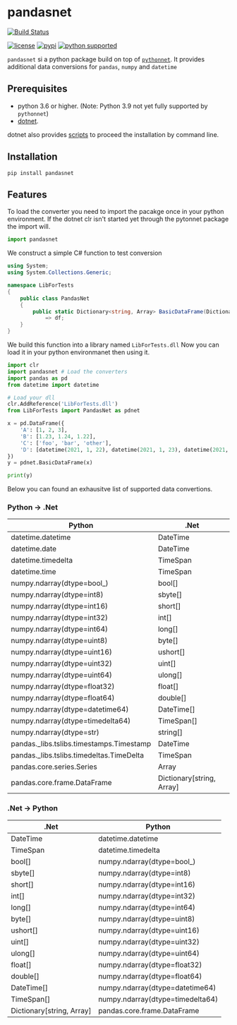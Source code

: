 # pandasnet

[![Build Status](https://travis-ci.com/fdieulle/pandasnet.svg?branch=main)](https://travis-ci.com/github/fdieulle/pandasnet)

[![license](https://img.shields.io/badge/license-MIT-blue.svg?maxAge=3600)](./LICENSE) 
[![pypi](https://img.shields.io/pypi/v/pandasnet.svg)](https://pypi.org/project/pandasnet/)
[![python supported](https://img.shields.io/pypi/pyversions/pandasnet.svg)](https://pypi.org/project/pandasnet/)

`pandasnet` si a python package build on top of [`pythonnet`](https://pythonnet.github.io/). 
It provides additional data conversions for `pandas`, `numpy` and `datetime`

## Prerequisites

* python 3.6 or higher. (Note: Python 3.9 not yet fully supported by `pythonnet`)
* [dotnet](https://dotnet.microsoft.com/download). 
 
dotnet also provides [scripts](https://docs.microsoft.com/en-us/dotnet/core/tools/dotnet-install-script) to proceed the installation by command line.

## Installation

```
pip install pandasnet
```

## Features

To load the converter you need to import the pacakge once in your python environment.
If the dotnet clr isn't started yet through the pytonnet package the import will.

```python
import pandasnet
```

We construct a simple C# function to test conversion

```csharp
using System;
using System.Collections.Generic;

namespace LibForTests
{
    public class PandasNet
    {
        public static Dictionary<string, Array> BasicDataFrame(Dictionary<string, Array> df)
            => df;
    }
}
```
We build this function into a library named `LibForTests.dll`
Now you can load it in your python environmanet then using it.

```python
import clr
import pandasnet # Load the converters
import pandas as pd
from datetime import datetime

# Load your dll
clr.AddReference('LibForTests.dll')
from LibForTests import PandasNet as pdnet

x = pd.DataFrame({
    'A': [1, 2, 3],
    'B': [1.23, 1.24, 1.22],
    'C': ['foo', 'bar', 'other'],
    'D': [datetime(2021, 1, 22), datetime(2021, 1, 23), datetime(2021, 1, 24)]
})
y = pdnet.BasicDataFrame(x)

print(y)
```


Below you can found an exhausitve list of supported data convertions.

### Python -> .Net

|Python                                  |.Net                     |
|----------------------------------------|-------------------------|
|datetime.datetime                       |DateTime                 |
|datetime.date                           |DateTime                 |
|datetime.timedelta                      |TimeSpan                 |
|datetime.time                           |TimeSpan                 |
|numpy.ndarray(dtype=bool_)              |bool[]                   |
|numpy.ndarray(dtype=int8)               |sbyte[]                  |
|numpy.ndarray(dtype=int16)              |short[]                  |
|numpy.ndarray(dtype=int32)              |int[]                    |
|numpy.ndarray(dtype=int64)              |long[]                   |
|numpy.ndarray(dtype=uint8)              |byte[]                   |
|numpy.ndarray(dtype=uint16)             |ushort[]                 |
|numpy.ndarray(dtype=uint32)             |uint[]                   |
|numpy.ndarray(dtype=uint64)             |ulong[]                  |
|numpy.ndarray(dtype=float32)            |float[]                  |
|numpy.ndarray(dtype=float64)            |double[]                 |
|numpy.ndarray(dtype=datetime64)         |DateTime[]               |
|numpy.ndarray(dtype=timedelta64)        |TimeSpan[]               |
|numpy.ndarray(dtype=str)                |string[]                 |
|pandas._libs.tslibs.timestamps.Timestamp|DateTime                 |
|pandas._libs.tslibs.timedeltas.TimeDelta|TimeSpan                 |
|pandas.core.series.Series               |Array                    |
|pandas.core.frame.DataFrame             |Dictionary[string, Array]|

### .Net -> Python

|.Net                     |Python                          |
|-------------------------|--------------------------------|
|DateTime                 |datetime.datetime               |
|TimeSpan                 |datetime.timedelta              |
|bool[]                   |numpy.ndarray(dtype=bool_)      |
|sbyte[]                  |numpy.ndarray(dtype=int8)       |
|short[]                  |numpy.ndarray(dtype=int16)      |
|int[]                    |numpy.ndarray(dtype=int32)      |
|long[]                   |numpy.ndarray(dtype=int64)      |
|byte[]                   |numpy.ndarray(dtype=uint8)      |
|ushort[]                 |numpy.ndarray(dtype=uint16)     |
|uint[]                   |numpy.ndarray(dtype=uint32)     |
|ulong[]                  |numpy.ndarray(dtype=uint64)     |
|float[]                  |numpy.ndarray(dtype=float32)    |
|double[]                 |numpy.ndarray(dtype=float64)    |
|DateTime[]               |numpy.ndarray(dtype=datetime64) |
|TimeSpan[]               |numpy.ndarray(dtype=timedelta64)|
|Dictionary[string, Array]|pandas.core.frame.DataFrame     |

